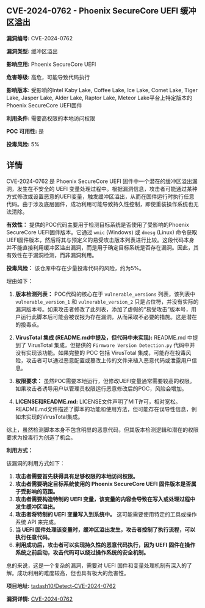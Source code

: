 ## CVE-2024-0762 - Phoenix SecureCore UEFI 缓冲区溢出

**漏洞编号:** CVE-2024-0762

**漏洞类型:** 缓冲区溢出

**影响应用:** Phoenix SecureCore UEFI

**危害等级:** 高危，可能导致代码执行

**影响版本:** 受影响的Intel Kaby Lake, Coffee Lake, Ice Lake, Comet Lake, Tiger Lake, Jasper Lake, Alder Lake, Raptor Lake, Meteor Lake平台上特定版本的Phoenix SecureCore UEFI固件

**利用条件:** 需要高权限的本地访问权限

**POC 可用性:** 是

**投毒风险:** 5%

## 详情

CVE-2024-0762 是 Phoenix SecureCore UEFI 固件中一个潜在的缓冲区溢出漏洞，发生在不安全的 UEFI 变量处理过程中。根据漏洞信息，攻击者可能通过某种方式修改或设置恶意的UEFI变量，触发缓冲区溢出，从而在固件运行时执行任意代码。由于涉及底层固件，成功利用可能导致持久性控制，即使重装操作系统也无法清除。

**有效性：**
提供的POC代码主要用于检测目标系统是否使用了受影响的Phoenix SecureCore UEFI固件版本。它通过 `wmic` (Windows) 或 `dmesg` (Linux) 命令获取UEFI固件版本，然后将其与预定义的易受攻击版本列表进行比较。这段代码本身并不能直接利用缓冲区溢出漏洞，而是用于确定目标系统是否存在漏洞。因此，其有效性在于漏洞检测，而非漏洞利用。

**投毒风险：**
该仓库中存在少量投毒代码的风险，约为5%。

理由如下：

1.  **版本检测列表：** POC代码的核心在于 `vulnerable_versions` 列表，该列表中 `vulnerable_version_1` 和 `vulnerable_version_2` 只是占位符，并没有实际的漏洞版本号。如果攻击者修改了此列表，添加了虚假的“易受攻击”版本号，用户运行此脚本后可能会被误报为存在漏洞，从而采取不必要的措施。这是潜在的投毒点。

2.  **VirusTotal 集成 (README.md中提及，但代码中未实现):**  README.md 中提到了 VirusTotal 集成，但提供的 `Firmware Version Detection.py` 代码中并没有实现该功能。如果完整的 POC 包括 VirusTotal 集成，可能存在投毒风险，攻击者可以通过恶意配置或篡改上传的文件来植入恶意代码或泄露用户信息。

3.  **权限要求：** 虽然POC需要本地运行，但修改UEFI变量通常需要较高的权限。如果攻击者诱导用户以管理员权限运行恶意修改后的POC，风险会增加。

4.  **LICENSE和README.md:** LICENSE文件声明了MIT许可，相对宽松。README.md文件描述了脚本的功能和使用方法，但可能存在误导性信息，例如未实现的VirusTotal集成。

综上，虽然检测脚本本身不包含明显的恶意代码，但其版本检测逻辑和潜在的权限要求为投毒行为创造了机会。

**利用方式：**

该漏洞的利用方式如下：

1.  **攻击者需要首先获得具有足够权限的本地访问权限。**
2.  **攻击者需要确定目标系统使用的 Phoenix SecureCore UEFI 固件版本是否属于受影响的范围。**
3.  **攻击者需要构造特制的 UEFI 变量，该变量的内容会导致在写入或处理过程中发生缓冲区溢出。**
4.  **攻击者将特制的 UEFI 变量写入到系统中。** 这可能需要使用特定的工具或操作系统 API 来完成。
5.  **当 UEFI 固件处理该变量时，缓冲区溢出发生，攻击者控制了执行流程，可以执行任意代码。**
6.  **利用成功后，攻击者可以实现持久性的恶意代码执行，因为 UEFI 固件在操作系统之前启动，攻击代码可以绕过操作系统的安全机制。**

总的来说，这是一个复杂的漏洞，需要对 UEFI 固件和变量处理机制有深入的了解。成功利用的难度较高，但也具有极大的危害性。

**项目地址:** [tadash10/Detect-CVE-2024-0762](https://github.com/tadash10/Detect-CVE-2024-0762)

**漏洞详情:** [CVE-2024-0762](https://nvd.nist.gov/vuln/detail/CVE-2024-0762)